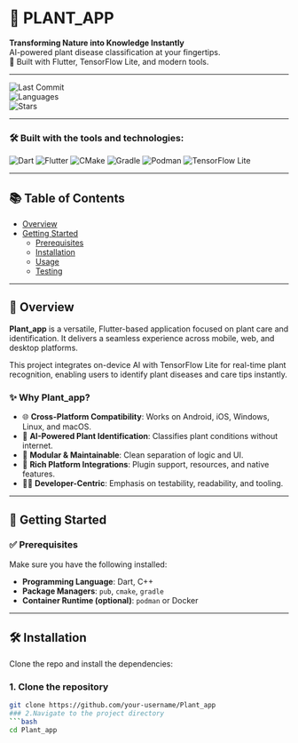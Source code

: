 # 🌿 PLANT_APP

**Transforming Nature into Knowledge Instantly**  
AI-powered plant disease classification at your fingertips.  
🚀 Built with Flutter, TensorFlow Lite, and modern tools.

---

![Last Commit](https://img.shields.io/github/last-commit/your-username/Plant_app)  
![Languages](https://img.shields.io/github/languages/top/your-username/Plant_app)  
![Stars](https://img.shields.io/github/stars/your-username/Plant_app)

---

### 🛠 Built with the tools and technologies:
![Dart](https://img.shields.io/badge/Dart-0175C2?style=for-the-badge&logo=dart&logoColor=white)
![Flutter](https://img.shields.io/badge/Flutter-02569B?style=for-the-badge&logo=flutter&logoColor=white)
![CMake](https://img.shields.io/badge/CMake-064F8C?style=for-the-badge&logo=cmake&logoColor=white)
![Gradle](https://img.shields.io/badge/Gradle-02303A?style=for-the-badge&logo=gradle&logoColor=white)
![Podman](https://img.shields.io/badge/Podman-89CFF0?style=for-the-badge)
![TensorFlow Lite](https://img.shields.io/badge/TFLite-FF6F00?style=for-the-badge&logo=tensorflow&logoColor=white)

---

## 📚 Table of Contents
- [Overview](#overview)
- [Getting Started](#getting-started)
  - [Prerequisites](#prerequisites)
  - [Installation](#installation)
  - [Usage](#usage)
  - [Testing](#testing)

---

## 📖 Overview

**Plant_app** is a versatile, Flutter-based application focused on plant care and identification. It delivers a seamless experience across mobile, web, and desktop platforms.

This project integrates on-device AI with TensorFlow Lite for real-time plant recognition, enabling users to identify plant diseases and care tips instantly.

### ✨ Why Plant_app?
- 🌐 **Cross-Platform Compatibility**: Works on Android, iOS, Windows, Linux, and macOS.
- 🤖 **AI-Powered Plant Identification**: Classifies plant conditions without internet.
- 🔧 **Modular & Maintainable**: Clean separation of logic and UI.
- 🔌 **Rich Platform Integrations**: Plugin support, resources, and native features.
- 🧑‍💻 **Developer-Centric**: Emphasis on testability, readability, and tooling.

---

## 🧰 Getting Started

### ✅ Prerequisites

Make sure you have the following installed:
- **Programming Language**: Dart, C++
- **Package Managers**: `pub`, `cmake`, `gradle`
- **Container Runtime (optional)**: `podman` or Docker

---

## 🛠️ Installation

Clone the repo and install the dependencies:

### 1. Clone the repository
```bash
git clone https://github.com/your-username/Plant_app
### 2.Navigate to the project directory
```bash
cd Plant_app

